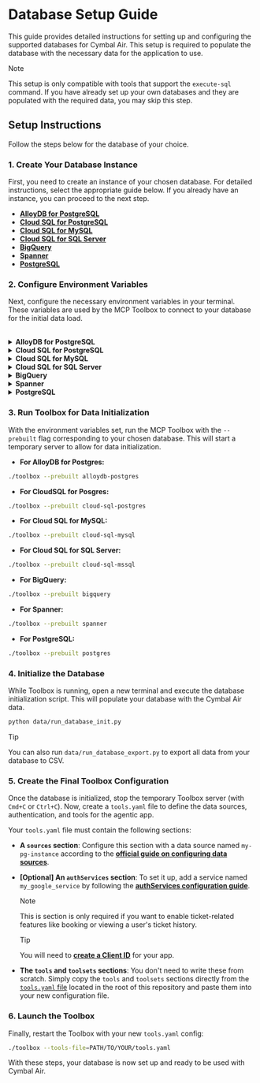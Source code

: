# Database Setup Guide

This guide provides detailed instructions for setting up and configuring the
supported databases for Cymbal Air. This setup is required to populate the
database with the necessary data for the application to use.

> [!NOTE]
> This setup is only compatible with tools that support the `execute-sql`
> command. If you have already set up your own databases and they are populated
> with the required data, you may skip this step.

## Setup Instructions

Follow the steps below for the database of your choice.

### **1. Create Your Database Instance**

First, you need to create an instance of your chosen database. For detailed
instructions, select the appropriate guide below. If you already have an
instance, you can proceed to the next step.

* **[AlloyDB for PostgreSQL](https://cloud.google.com/alloydb/docs/quickstart)**
* **[Cloud SQL for PostgreSQL](https://cloud.google.com/sql/docs/postgres/quickstart)**
* **[Cloud SQL for MySQL](https://cloud.google.com/sql/docs/mysql/quickstart)**
* **[Cloud SQL for SQL Server](https://cloud.google.com/sql/docs/sqlserver/quickstart)**
* **[BigQuery](https://cloud.google.com/bigquery/docs/quickstarts/load-data-console)**
* **[Spanner](https://cloud.google.com/spanner/docs/quickstart-console)**
* **[PostgreSQL](https://www.postgresql.org/download/)**


### **2. Configure Environment Variables**

Next, configure the necessary environment variables in your terminal. These
variables are used by the MCP Toolbox to connect to your database for the
initial data load.

<br>

<details>
<summary><b>AlloyDB for PostgreSQL</b></summary>

```bash
export ALLOYDB_POSTGRES_PROJECT="<PROJECT_ID>"
export ALLOYDB_POSTGRES_REGION="<REGION>"
export ALLOYDB_POSTGRES_CLUSTER="<CLUSTER_NAME>"
export ALLOYDB_POSTGRES_INSTANCE="<INSTANCE_NAME>"
export ALLOYDB_POSTGRES_DATABASE="<DATABASE_NAME>"
export ALLOYDB_POSTGRES_USER="<USERNAME>"
export ALLOYDB_POSTGRES_PASSWORD="<PASSWORD>"
```
</details>
<details>
<summary><b>Cloud SQL for PostgreSQL</b></summary>

```bash
export CLOUD_SQL_POSTGRES_PROJECT="<PROJECT_ID>"
export CLOUD_SQL_POSTGRES_REGION="<REGION>"
export CLOUD_SQL_POSTGRES_INSTANCE="<INSTANCE_ID>"
export CLOUD_SQL_POSTGRES_DATABASE="<DATABASE_NAME>"
export CLOUD_SQL_POSTGRES_USER="<USER_ID>"
export CLOUD_SQL_POSTGRES_PASSWORD="<PASSWORD>"
```
</details>
<details>
<summary><b>Cloud SQL for MySQL</b></summary>

```bash
export CLOUD_SQL_MYSQL_PROJECT="<PROJECT_ID>"
export CLOUD_SQL_MYSQL_REGION="<REGION>"
export CLOUD_SQL_MYSQL_INSTANCE="<INSTANCE_ID>"
export CLOUD_SQL_MYSQL_DATABASE="<DATABASE_NAME>"
export CLOUD_SQL_MYSQL_USER="<USER_ID>"
export CLOUD_SQL_MYSQL_PASSWORD="<PASSWORD>"
```
</details>
<details>
<summary><b>Cloud SQL for SQL Server</b></summary>

```bash
export CLOUD_SQL_MSSQL_PROJECT="<PROJECT_ID>"
export CLOUD_SQL_MSSQL_REGION="<REGION>"
export CLOUD_SQL_MSSQL_INSTANCE="<INSTANCE_ID>"
export CLOUD_SQL_MSSQL_DATABASE="<DATABASE_NAME>"
export CLOUD_SQL_MSSQL_IP_ADDRESS="<IP_ADDRESS>"
export CLOUD_SQL_MSSQL_USER="<USER_ID>"
export CLOUD_SQL_MSSQL_PASSWORD="<PASSWORD>"
```
</details>
<details>
<summary><b>BigQuery</b></summary>

```bash
export BIGQUERY_PROJECT="<PROJECT_ID>"
```
</details>
<details>
<summary><b>Spanner</b></summary>

```bash
export SPANNER_PROJECT="<PROJECT_ID>"
export SPANNER_INSTANCE="<INSTANCE_NAME>"
export SPANNER_DATABASE="<DATABASE_NAME>"
```
</details>
<details>
<summary><b>PostgreSQL</b></summary>

```bash
export POSTGRES_HOST="<HOST>"
export POSTGRES_PORT="<PORT>"
export POSTGRES_DATABASE="<DATABASE_NAME>"
export POSTGRES_USER="<USERNAME>"
export POSTGRES_PASSWORD="<PASSWORD>"
```
</details>

### **3. Run Toolbox for Data Initialization**

With the environment variables set, run the MCP Toolbox with the `--prebuilt`
flag corresponding to your chosen database. This will start a temporary server
to allow for data initialization.

* **For AlloyDB for Postgres:**
```bash
./toolbox --prebuilt alloydb-postgres
```

* **For CloudSQL for Posgres:**
```bash
./toolbox --prebuilt cloud-sql-postgres
```

* **For Cloud SQL for MySQL:**
```bash
./toolbox --prebuilt cloud-sql-mysql
```

* **For Cloud SQL for SQL Server:**
```bash
./toolbox --prebuilt cloud-sql-mssql
```

* **For BigQuery:**
```bash
./toolbox --prebuilt bigquery
```

* **For Spanner:**
```bash
./toolbox --prebuilt spanner
```

* **For PostgreSQL:**
```bash
./toolbox --prebuilt postgres
```

### **4. Initialize the Database**

While Toolbox is running, open a new terminal and execute the database
initialization script. This will populate your database with the Cymbal Air
data.

```bash
python data/run_database_init.py
```

> [!TIP]
> You can also run `data/run_database_export.py` to export all data from your
> database to CSV.

### **5. Create the Final Toolbox Configuration**

Once the database is initialized, stop the temporary Toolbox server (with
`Cmd+C` or `Ctrl+C`). Now, create a `tools.yaml` file to define the data
sources, authentication, and tools for the agentic app.

Your `tools.yaml` file must contain the following sections:

* **A `sources` section**: Configure this section with a data source named
  `my-pg-instance` according to the **[official guide on configuring data
  sources](https://googleapis.github.io/genai-toolbox/resources/sources/)**.

* **[Optional] An `authServices` section**: To set it up, add a service named
  `my_google_service` by following the **[authServices configuration
  guide](https://googleapis.github.io/genai-toolbox/resources/authservices/)**.
  > [!NOTE]
  > This is section is only required if you want to enable ticket-related
  > features like booking or viewing a user's ticket history.

  > [!TIP]
  > You will need to **[create a Client
  > ID](https://support.google.com/cloud/answer/6158849)** for your app.

* **The `tools` and `toolsets` sections**: You don't need to write these from
  scratch. Simply copy the `tools` and `toolsets` sections directly from the
  [`tools.yaml` file](../tools.yaml) located in the root of this repository and
  paste them into your new configuration file.

### **6. Launch the Toolbox**

Finally, restart the Toolbox with your new `tools.yaml` config:

```bash
./toolbox --tools-file=PATH/TO/YOUR/tools.yaml
```

With these steps, your database is now set up and ready to be used with Cymbal
Air.
